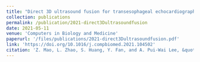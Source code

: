 ```yaml
---
title: "Direct 3D ultrasound fusion for transesophageal echocardiography"
collection: publications
permalink: /publication/2021-direct3Dultrasoundfusion
date: 2021-05-11
venue: 'Computers in Biology and Medicine'
paperurl: '/files/publications/2021-direct3Dultrasoundfusion.pdf'
link: 'https://doi.org/10.1016/j.compbiomed.2021.104502'
citation: 'Z. Mao, L. Zhao, S. Huang, Y. Fan, and A. Pui-Wai Lee, &quot;Direct 3D ultrasound fusion for transesophageal echocardiography,&quot; <i>Comput. Biol. Med.,</i> vol. 134, no. 104502, p. 104502, 2021. doi:10.1016/j.compbiomed.2021.104502'
---
```

